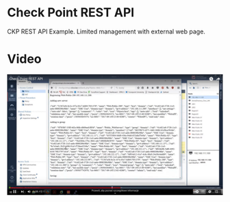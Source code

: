 # Check Point REST API
 CKP REST API Example. Limited management with external web page.



# Video



[![Watch the video](/jpg/preview.png)](https://youtu.be/uF-Ci-_N4Cs) 
